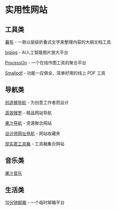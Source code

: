 # 实用性网站

## 工具类

[幕布](https://mubu.com/) - 一款以层级折叠式文字来整理内容的大纲文档工具

[bigjpg](http://bigjpg.com/) - AI人工智能图片放大平台

[ProcessOn](https://www.processon.com/) - 一个在线作图工具的聚合平台

[Smallpdf](https://smallpdf.com/cn) - 功能一应俱全、简单好用的线上 PDF 工具

## 导航类

[创造狮导航](http://www.chuangzaoshi.com/) - 为创意工作者而设计

[高效搜罗](http://www.gaoxiaosouluo.cn/index.html) - 精品网站导航

[果汁导航](http://guozhivip.com/nav/) - 资源聚合网站

[设计师网址导航](http://webstack.cc/cn/index.html) - 网站收藏夹

[现实君工具箱](http://tool.uixsj.cn/) - 工具箱集合网站

## 音乐类

[果汁音乐](http://guozhivip.com/yinyue/)

## 生活类

[10分钟邮箱](https://bccto.me/) - 一个临时邮箱平台